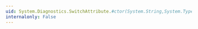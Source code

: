```yaml
---
uid: System.Diagnostics.SwitchAttribute.#ctor(System.String,System.Type)
internalonly: False
---
```

